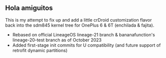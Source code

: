 ## Hola amiguitos

This is my attempt to fix up and add a little crDroid customization flavor back into the sdm845 kernel tree for OnePlus 6 & 6T (enchilada & fajita).

- Rebased on official LineageOS lineage-21 branch & bananafunction's lineage-20-test branch as of October 2023
- Added first-stage init commits for U compatibility (and future support of retrofit dynamic partitions)
